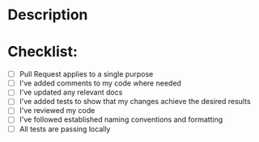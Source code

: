 # Description

<!--
Provide a summary of the changes made, and include some context, such as why the changes are needed. This is helpful to both reviewers, and for future reference.
-->

# Checklist:

- [ ] Pull Request applies to a single purpose
- [ ] I've added comments to my code where needed
- [ ] I've updated any relevant docs
- [ ] I've added tests to show that my changes achieve the desired results
- [ ] I've reviewed my code
- [ ] I've followed established naming conventions and formatting
- [ ] All tests are passing locally
